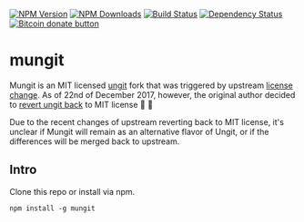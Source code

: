[![NPM Version](https://img.shields.io/npm/v/mungit.svg)](https://www.npmjs.com/package/mungit)
[![NPM Downloads](https://img.shields.io/npm/dw/mungit.svg)](https://www.npmjs.com/package/mungit)
[![Build Status](https://travis-ci.org/exsilium/mungit.svg?branch=master)](https://travis-ci.org/exsilium/mungit)
[![Dependency Status](https://beta.gemnasium.com/badges/github.com/exsilium/mungit.svg)](https://beta.gemnasium.com/projects/github.com/exsilium/mungit)
[![Bitcoin donate button](https://img.shields.io/badge/bitcoin-donate-yellow.svg)](https://www.coinbase.com/checkouts/9c54082e04ff349ac8bd3679d6d0da48 "One-time donation to keep this fork alive")

mungit
======
Mungit is an MIT licensed [ungit](https://github.com/FredrikNoren/ungit) fork that was triggered by upstream [license change](https://github.com/FredrikNoren/ungit/issues/974). As of 22nd of December 2017, however, the original author decided to [revert ungit back](https://github.com/FredrikNoren/ungit/issues/997) to MIT license 🙌 🎉

Due to the recent changes of upstream reverting back to MIT license, it's unclear if Mungit will remain as an alternative flavor of Ungit, or if the differences will be merged back to upstream.

Intro
-----
Clone this repo or install via npm.

```
npm install -g mungit
```
